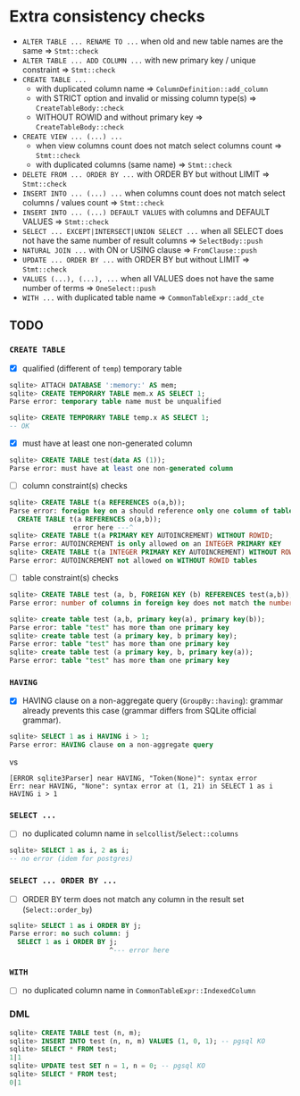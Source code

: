 # Extra consistency checks

- `ALTER TABLE ... RENAME TO ...` when old and new table names are the same => `Stmt::check`
- `ALTER TABLE ... ADD COLUMN ...` with new primary key / unique constraint => `Stmt::check`
- `CREATE TABLE ...`
  - with duplicated column name => `ColumnDefinition::add_column`
  - with STRICT option and invalid or missing column type(s) => `CreateTableBody::check`
  - WITHOUT ROWID and without primary key => `CreateTableBody::check`
- `CREATE VIEW ... (...) ...`
  - when view columns count does not match select columns count => `Stmt::check`
  - with duplicated columns (same name) => `Stmt::check`
- `DELETE FROM ... ORDER BY ...` with ORDER BY but without LIMIT => `Stmt::check`
- `INSERT INTO ... (...) ...` when columns count does not match select columns / values count => `Stmt::check`
- `INSERT INTO ... (...) DEFAULT VALUES` with columns and DEFAULT VALUES => `Stmt::check`
- `SELECT ... EXCEPT|INTERSECT|UNION SELECT ...` when all SELECT does not have the same number of result columns => `SelectBody::push`
- `NATURAL JOIN ...` with ON or USING clause => `FromClause::push`
- `UPDATE ... ORDER BY ...` with ORDER BY but without LIMIT => `Stmt::check`
- `VALUES (...), (...), ...` when all VALUES does not have the same number of terms => `OneSelect::push`
- `WITH ...` with duplicated table name => `CommonTableExpr::add_cte`

## TODO

### `CREATE TABLE`

- [x] qualified (different of `temp`) temporary table

```sql
sqlite> ATTACH DATABASE ':memory:' AS mem;
sqlite> CREATE TEMPORARY TABLE mem.x AS SELECT 1;
Parse error: temporary table name must be unqualified
```

```sql
sqlite> CREATE TEMPORARY TABLE temp.x AS SELECT 1;
-- OK
```

- [x] must have at least one non-generated column

```sql
sqlite> CREATE TABLE test(data AS (1));
Parse error: must have at least one non-generated column
```

- [ ] column constraint(s) checks

```sql
sqlite> CREATE TABLE t(a REFERENCES o(a,b));
Parse error: foreign key on a should reference only one column of table o
  CREATE TABLE t(a REFERENCES o(a,b));
                error here ---^
sqlite> CREATE TABLE t(a PRIMARY KEY AUTOINCREMENT) WITHOUT ROWID;
Parse error: AUTOINCREMENT is only allowed on an INTEGER PRIMARY KEY
sqlite> CREATE TABLE t(a INTEGER PRIMARY KEY AUTOINCREMENT) WITHOUT ROWID;
Parse error: AUTOINCREMENT not allowed on WITHOUT ROWID tables
```

- [ ] table constraint(s) checks

```sql
sqlite> CREATE TABLE test (a, b, FOREIGN KEY (b) REFERENCES test(a,b));
Parse error: number of columns in foreign key does not match the number of columns in the referenced table
```

```sql
sqlite> create table test (a,b, primary key(a), primary key(b));
Parse error: table "test" has more than one primary key
sqlite> create table test (a primary key, b primary key);
Parse error: table "test" has more than one primary key
sqlite> create table test (a primary key, b, primary key(a));
Parse error: table "test" has more than one primary key
```

### `HAVING`

- [x] HAVING clause on a non-aggregate query (`GroupBy::having`): grammar already prevents this case (grammar differs from SQLite official grammar).

```sql
sqlite> SELECT 1 as i HAVING i > 1;
Parse error: HAVING clause on a non-aggregate query
```

vs

```
[ERROR sqlite3Parser] near HAVING, "Token(None)": syntax error
Err: near HAVING, "None": syntax error at (1, 21) in SELECT 1 as i HAVING i > 1
```

### `SELECT ...`

- [ ] no duplicated column name in `selcollist`/`Select::columns`

```sql
sqlite> SELECT 1 as i, 2 as i;
-- no error (idem for postgres)
```

### `SELECT ... ORDER BY ...`

- [ ] ORDER BY term does not match any column in the result set (`Select::order_by`)

```sql
sqlite> SELECT 1 as i ORDER BY j;
Parse error: no such column: j
  SELECT 1 as i ORDER BY j;
                         ^--- error here
```

### `WITH`

- [ ] no duplicated column name in `CommonTableExpr::IndexedColumn`

### DML

```sql
sqlite> CREATE TABLE test (n, m);
sqlite> INSERT INTO test (n, n, m) VALUES (1, 0, 1); -- pgsql KO
sqlite> SELECT * FROM test;
1|1
sqlite> UPDATE test SET n = 1, n = 0; -- pgsql KO
sqlite> SELECT * FROM test;
0|1
```
